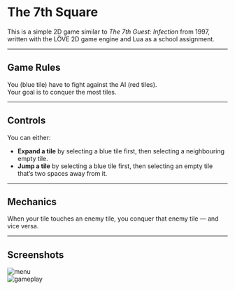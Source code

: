 # The 7th Square

This is a simple 2D game similar to *The 7th Guest: Infection* from 1997, written with the LÖVE 2D game engine and Lua as a school assignment.

---

## Game Rules

You (blue tile) have to fight against the AI (red tiles).  
Your goal is to conquer the most tiles.

---

## Controls

You can either:  
- **Expand a tile** by selecting a blue tile first, then selecting a neighbouring empty tile.  
- **Jump a tile** by selecting a blue tile first, then selecting an empty tile that’s two spaces away from it.

---

## Mechanics

When your tile touches an enemy tile, you conquer that enemy tile — and vice versa.

---

## Screenshots

![menu](/Screenshot_2025-07-23_152128.png)  
![gameplay](/Screenshot_2025-07-23_152205.png)

